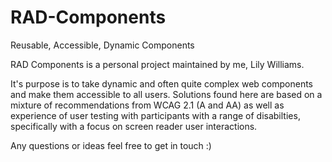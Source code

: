 # RAD-Components
Reusable, Accessible, Dynamic Components

RAD Components is a personal project maintained by me, Lily Williams.

It's purpose is to take dynamic and often quite complex web components and make them accessible to all users.
Solutions found here are based on a mixture of recommendations from WCAG 2.1 (A and AA) as well as experience of user testing with participants with a range of disabilties, specifically with a focus on screen reader user interactions.

Any questions or ideas feel free to get in touch :)
